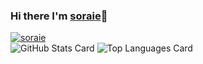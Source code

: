 ### Hi there I'm [soraie](https://github.com/soraiemame)👋
[![soraie](https://img.shields.io/endpoint?url=https%3A%2F%2Fatcoder-badges.now.sh%2Fapi%2Fatcoder%2Fjson%2Fsoraie)](https://atcoder.jp/users/soraie)  
![GitHub Stats Card](https://github-readme-stats.vercel.app/api?username=soraiemame&theme=react)
![Top Languages Card](https://github-readme-stats.vercel.app/api/top-langs/?username=soraiemame&theme=react)
<!--
**soraiemame/soraiemame** is a ✨ _special_ ✨ repository because its `README.md` (this file) appears on your GitHub profile.

Here are some ideas to get you started:

- 🔭 I’m currently working on ...
- 🌱 I’m currently learning ...
- 👯 I’m looking to collaborate on ...
- 🤔 I’m looking for help with ...
- 💬 Ask me about ...
- 📫 How to reach me: ...
- 😄 Pronouns: ...
- ⚡ Fun fact: ...
-->
